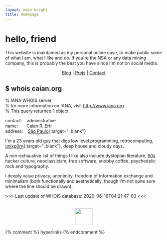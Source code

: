 ```yaml
---
layout: main-bright
title: Homepage
---
```


# hello, friend

This website is maintained as my personal online cave, to make public some of
what I am, what I like and do. If you're the NSA or any data mining company,
this is probably the best you have since I'm not on social media.

<center>
  <a href="/blog.html">Blog</a>
  |
  <a href="/projs.html">Projs</a>
  |
  <a href="/contact.html">Contact</a>
</center>

## $ whois caian.org

% IANA WHOIS server<br />
% for more information on IANA, visit http://www.iana.org<br />
% This query returned 1 object<br />

contact: &nbsp;&nbsp; administrative<br />
name: &nbsp;&nbsp;&nbsp;&nbsp;&nbsp; Caian R. Ertl<br />
address: &nbsp;&nbsp; [São Paulo][home]{:target="_blank"}<br />

I'm a 23 years old guy that digs low level programming, retrocomputing,
[unixp0rn][pron]{:target="_blank"}, deep house and cloudy days.

A non-exhaustive list of things I like also include dystopian literature,
[90s][90s] hacker culture, neoclassicism, free software, snobby coffee,
psychedelic rock and typography.

I deeply value privacy, anonimity, freedom of information exchange and
minimalism (both functionally and aesthetically, though i'm not quite sure
where the line should be drawn).

&gt;&gt;&gt; Last update of WHOIS database: 2020-06-16T04:21:47-03 &lt;&lt;&lt; <br /><br />

<center>
  <a href="https://www.kopimi.com" target="_blank">
    <img src="https://caian-org.s3.amazonaws.com/assets/gc/kopimi.png"
         height="54"
         width="56">
  </a>
</center>


{% comment %}
    hyperlinks
{% endcomment %}

[home]: https://en.wikipedia.org/wiki/S%C3%A3o_Paulo_(state)
[pron]: https://www.reddit.com/r/unixporn
[90s]: /geocities/main.html
